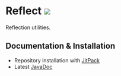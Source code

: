 Reflect [![](https://jitpack.io/v/me.googas/reflect.svg)](https://jitpack.io/#me.googas/reflect)
===
Reflection utilities.

## Documentation & Installation

* Repository installation with [JitPack](https://jitpack.io/#me.googas/reflect)
* Latest [JavaDoc](https://jitpack.io/com/github/Chevyself/reflect/master-SNAPSHOT/javadoc/)
